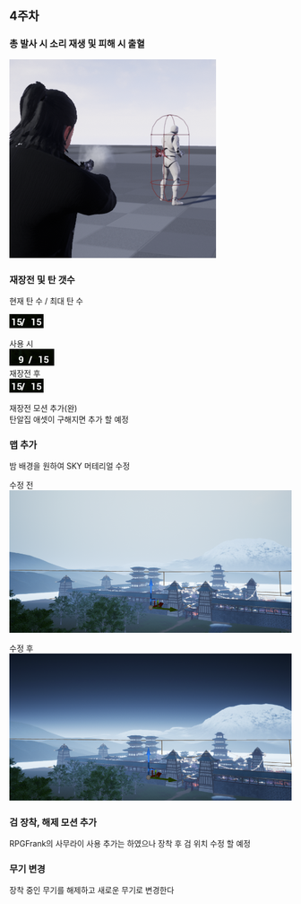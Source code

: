 ## 4주차
### 총 발사 시 소리 재생 및 피해 시 출혈
![Pistol B L O O D](Image/Pistol_bLOOD.png)

### 재장전 및 탄 갯수
현재 탄 수 / 최대 탄 수

![Pistol Count](Image/PistolCount.png)   

사용 시   
![Bullet Before Reload](Image/Bullet_BeforeReload.png)   
재장전 후  
![Pistol Count](Image/PistolCount.png) 

재장전 모션 추가(완)  
탄알집 애셋이 구해지면 추가 할 예정

### 맵 추가
밤 배경을 원하여 SKY 머테리얼 수정

수정 전  
![Map Before](Image/Map_Before.png)  
 
수정 후
![Map](Image/Map.png)

### 검 장착, 해제 모션 추가
RPGFrank의 사무라이 사용
추가는 하였으나 장착 후 검 위치 수정 할 예정

### 무기 변경
장착 중인 무기를 해제하고 새로운 무기로 변경한다

